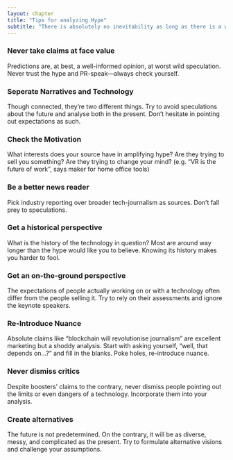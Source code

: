 ```yaml
---
layout: chapter
title: "Tips for analyzing Hype"
subtitle: "There is absolutely no inevitability as long as there is a willingness to contemplate what is happening.—*Marshall McLuhan*"
---
```


### Never take claims at face value
Predictions are, at best, a well-informed opinion, at worst wild speculation. Never trust the hype and PR-speak—always check yourself.

### Seperate Narratives and Technology
Though connected, they’re two different things. Try to avoid speculations about the future and analyse both in the present. Don’t hesitate in pointing out expectations as such.

### Check the Motivation
What interests does your source have in amplifying hype? Are they trying to sell you something? Are they trying to change your mind? (e.g. “VR is the future of work”, says maker for home office tools)

### Be a better news reader
Pick industry reporting over broader tech-journalism as sources. Don’t fall prey to speculations.

### Get a historical perspective
What is the history of the technology in question? Most are around way longer than the hype would like you to believe. Knowing its history makes you harder to fool.

### Get an on-the-ground perspective
The expectations of people actually working on or with a technology often differ from the people selling it. Try to rely on their assessments and ignore the keynote speakers.

### Re-Introduce Nuance
Absolute claims like “blockchain will revolutionise journalism” are excellent marketing but a shoddy analysis. Start with asking yourself, “well, that depends on…?” and fill in the blanks. Poke holes, re-introduce nuance.

### Never dismiss critics
Despite boosters’ claims to the contrary, never dismiss people pointing out the limits or even dangers of a technology. Incorporate them into your analysis.

### Create alternatives
The future is not predetermined. On the contrary, it will be as diverse, messy, and complicated as the present. Try to formulate alternative visions and challenge your assumptions. 